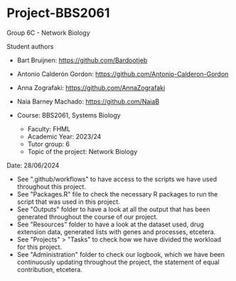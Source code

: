 # Project-BBS2061
Group 6C - Network Biology


Student authors
- Bart Bruijnen: https://github.com/Bardootjeb
- Antonio Calderón Gordon: https://github.com/Antonio-Calderon-Gordon
- Anna Zografaki: https://github.com/AnnaZografaki 
- Naia Barney Machado: https://github.com/NaiaB




- Course: BBS2061, Systems Biology
    - Faculty: FHML							
    - Academic Year: 2023/24
    - Tutor group: 6
    - Topic of the project: Network Biology

Date: 28/06/2024

- See ".github/workflows" to have access to the scripts we have used throughout this project.
- See "Packages.R" file to check the necessary R packages to run the script that was used in this project.
- See "Outputs" folder to have a look at all the output that has been generated throughout the course of our project.
- See "Resources" folder to have a look at the dataset used, drug extension data, generated lists with genes and processes, etcetera.
- See "Projects" > "Tasks" to check how we have divided the workload for this project.
- See "Administration" folder to check our logbook, which we have been continuously updating throughout the project, the statement of equal contribution, etcetera.
